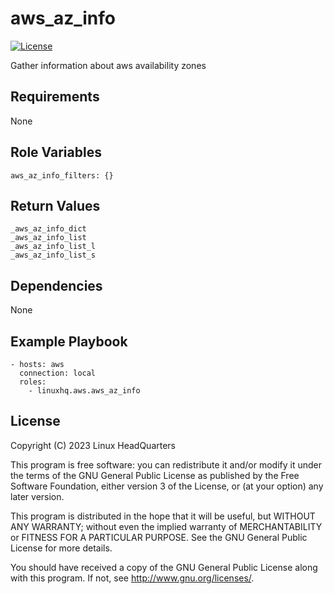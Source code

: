 # aws\_az\_info

[![License](https://img.shields.io/badge/license-GPLv3-lightgreen)](https://www.gnu.org/licenses/gpl-3.0.en.html#license-text)

Gather information about aws availability zones

## Requirements

None

## Role Variables

    aws_az_info_filters: {}

## Return Values

    _aws_az_info_dict
    _aws_az_info_list
    _aws_az_info_list_l
    _aws_az_info_list_s

## Dependencies

None

## Example Playbook

    - hosts: aws
      connection: local
      roles:
        - linuxhq.aws.aws_az_info

## License

Copyright (C) 2023 Linux HeadQuarters

This program is free software: you can redistribute it and/or modify
it under the terms of the GNU General Public License as published by
the Free Software Foundation, either version 3 of the License, or
(at your option) any later version.

This program is distributed in the hope that it will be useful,
but WITHOUT ANY WARRANTY; without even the implied warranty of
MERCHANTABILITY or FITNESS FOR A PARTICULAR PURPOSE. See the
GNU General Public License for more details.

You should have received a copy of the GNU General Public License
along with this program. If not, see <http://www.gnu.org/licenses/>.

